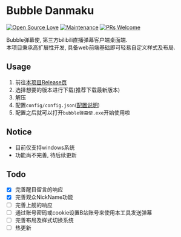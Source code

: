 # Bubble Danmaku
[![Open Source Love](https://badges.frapsoft.com/os/v1/open-source.svg?v=103)](https://github.com/HHHHhgqcdxhg/bubble-danmaku/) [![Maintenance](https://img.shields.io/badge/Maintained%3F-yes-green.svg)](https://github.com/HHHHhgqcdxhg/bubble-danmaku/graphs/commit-activity) [![PRs Welcome](https://img.shields.io/badge/PRs-welcome-brightgreen.svg?style=flat-square)](https://github.com/HHHHhgqcdxhg/bubble-danmaku/pulls)  


Bubble弹幕使, 第三方bilibili直播弹幕客户端桌面端.  
本项目秉承高扩展性开发, 具备web前端基础即可轻易自定义样式及布局.  

## Usage
1. 前往[本项目Release页](https://github.com/HHHHhgqcdxhg/bubble-danmaku/releases)  
2. 选择想要的版本进行下载(推荐下载最新版本)  
3. 解压  
4. 配置```config/config.json```([配置说明](https://github.com/HHHHhgqcdxhg/bubble-danmaku/blob/master/docs/configDoc.md))  
5. 配置之后就可以打开```bubble弹幕使.exe```开始使用啦  

## Notice
- 目前仅支持windows系统  
- 功能尚不完善, 待后续更新  

## Todo
-[x] 完善醒目留言的响应
-[x] 完善观众NickName功能  
-[ ] 完善上舰的响应  
-[ ] 通过账号密码或cookie设置B站账号来使用本工具发送弹幕  
-[ ] 完善布局及样式切换系统  
-[ ] 热更新
